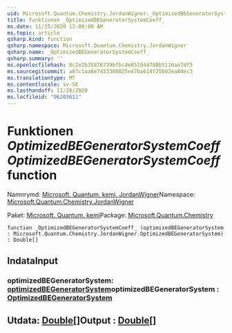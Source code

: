 ```yaml
---
uid: Microsoft.Quantum.Chemistry.JordanWigner._OptimizedBEGeneratorSystemCoeff_
title: Funktionen _OptimizedBEGeneratorSystemCoeff_
ms.date: 11/25/2020 12:00:00 AM
ms.topic: article
qsharp.kind: function
qsharp.namespace: Microsoft.Quantum.Chemistry.JordanWigner
qsharp.name: _OptimizedBEGeneratorSystemCoeff_
qsharp.summary: ''
ms.openlocfilehash: 8c2e2b35876739bfbc4e851944788b5116ae7df5
ms.sourcegitcommit: a87c1aa8e7453360025e47ba614f25b02ea84ec3
ms.translationtype: MT
ms.contentlocale: sv-SE
ms.lasthandoff: 11/26/2020
ms.locfileid: "96203611"
---
```

# <a name="_optimizedbegeneratorsystemcoeff_-function"></a><span data-ttu-id="f65a5-102">Funktionen _OptimizedBEGeneratorSystemCoeff_</span><span class="sxs-lookup"><span data-stu-id="f65a5-102">_OptimizedBEGeneratorSystemCoeff_ function</span></span>

<span data-ttu-id="f65a5-103">Namnrymd: [Microsoft. Quantum. kemi. JordanWigner](xref:Microsoft.Quantum.Chemistry.JordanWigner)</span><span class="sxs-lookup"><span data-stu-id="f65a5-103">Namespace: [Microsoft.Quantum.Chemistry.JordanWigner](xref:Microsoft.Quantum.Chemistry.JordanWigner)</span></span>

<span data-ttu-id="f65a5-104">Paket: [Microsoft. Quantum. kemi](https://nuget.org/packages/Microsoft.Quantum.Chemistry)</span><span class="sxs-lookup"><span data-stu-id="f65a5-104">Package: [Microsoft.Quantum.Chemistry](https://nuget.org/packages/Microsoft.Quantum.Chemistry)</span></span>




```qsharp
function _OptimizedBEGeneratorSystemCoeff_ (optimizedBEGeneratorSystem : Microsoft.Quantum.Chemistry.JordanWigner.OptimizedBEGeneratorSystem) : Double[]
```


## <a name="input"></a><span data-ttu-id="f65a5-105">Indata</span><span class="sxs-lookup"><span data-stu-id="f65a5-105">Input</span></span>

### <a name="optimizedbegeneratorsystem--optimizedbegeneratorsystem"></a><span data-ttu-id="f65a5-106">optimizedBEGeneratorSystem: [optimizedBEGeneratorSystem](xref:Microsoft.Quantum.Chemistry.JordanWigner.OptimizedBEGeneratorSystem)</span><span class="sxs-lookup"><span data-stu-id="f65a5-106">optimizedBEGeneratorSystem : [OptimizedBEGeneratorSystem](xref:Microsoft.Quantum.Chemistry.JordanWigner.OptimizedBEGeneratorSystem)</span></span>





## <a name="output--double"></a><span data-ttu-id="f65a5-107">Utdata: [Double](xref:microsoft.quantum.lang-ref.double)[]</span><span class="sxs-lookup"><span data-stu-id="f65a5-107">Output : [Double](xref:microsoft.quantum.lang-ref.double)[]</span></span>

